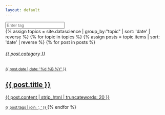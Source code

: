 ```yaml
---
layout: default
---
```



<div class="input-group mb-3">
    <div class="input-group-prepend">
        <span class="input-group-text">
            <i class="fa fa-search" aria-hidden="true"></i>
        </span>
    </div>
    <input id="search" type="text" class="form-control" placeholder="Enter tag" aria-label="Enter tag">
</div>

<script>
    function search(searchTerm) {
        $('.search-list').each((n, e) => {
            $(e).removeClass('collapse');
            $(e).addClass('collapse');
        });
        var regex = RegExp(searchTerm);
        $('.search-list')
            .filter(function () {
                var tags = $(this).data('tags');
                if (tags !== '' && $('#search').val() !== '')
                    return regex.test(tags);
                else return false;
            })
            .each((n, e) => {
                $(e).removeClass('collapse');
            });
        setSizes();
    }
    $('#search').on('keyup', () => {
        search($('#search').val().toLowerCase());
    });
    $(window).on('load', function () {
        const urlParams = new URLSearchParams(window.location.search);
        $('#search').val(urlParams.get('q'));
        search($('#search').val().toLowerCase());
    });
</script>

<div class="list-group">
    {% assign topics = site.datascience | group_by:"topic" | sort: 'date' | reverse %}
    {% for topic in topics %}
      {% assign posts = topic.items | sort: 'date' | reverse %}
      {% for post in posts %}
        <a href="{{ post.url | relative_url }}" data-tags="{{ post.tags | join: '' | downcase }}"
        class="search-list list-group-item list-group-item-action flex-column align-items-start collapse">
        <div class="d-flex w-100 justify-content-between">
            <h6 class="mb-1">{{ post.category }}</h6>
            <small class="text-muted">{{ post.date | date: '%d %B %Y' }}</small>
        </div>
        <h2 class="mb-1">{{ post.title }}</h2>
        <p class="mb-0">{{ post.content | strip_html | truncatewords: 20 }}</p>
        <small class="text-muted">{{ post.tags | join: ', ' }}</small>
    </a>
    {% endfor %}
</div>

